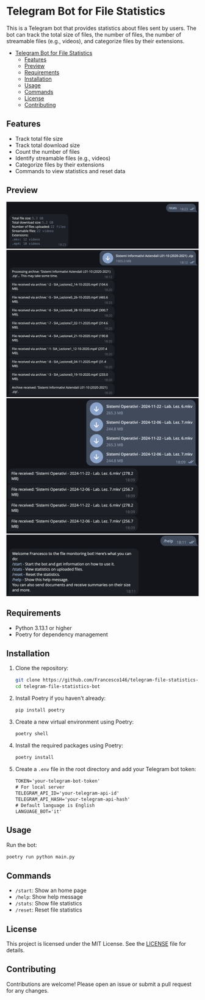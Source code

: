# Telegram Bot for File Statistics

This is a Telegram bot that provides statistics about files sent by users. The bot can track the total size of files, the number of files, the number of streamable files (e.g., videos), and categorize files by their extensions.

- [Telegram Bot for File Statistics](#telegram-bot-for-file-statistics)
  - [Features](#features)
  - [Preview](#preview)
  - [Requirements](#requirements)
  - [Installation](#installation)
  - [Usage](#usage)
  - [Commands](#commands)
  - [License](#license)
  - [Contributing](#contributing)


## Features

- Track total file size
- Track total download size
- Count the number of files
- Identify streamable files (e.g., videos)
- Categorize files by their extensions
- Commands to view statistics and reset data

## Preview

<img src="imgs/stats.png" alt="stats"/>
<img src="imgs/zip_received.png" alt="zip_received"/>
<img src="imgs/file_received.png" alt="file_received"/>
<img src="imgs/help.png" alt="help"/>

## Requirements

- Python 3.13.1 or higher
- Poetry for dependency management

## Installation

1. Clone the repository:
    ```sh
    git clone https://github.com/Francesco146/telegram-file-statistics-bot.git
    cd telegram-file-statistics-bot
    ```

2. Install Poetry if you haven't already:
    ```sh
    pip install poetry
    ```

3. Create a new virtual environment using Poetry:
    ```sh
    poetry shell
    ```

4. Install the required packages using Poetry:
    ```sh
    poetry install
    ```

5. Create a `.env` file in the root directory and add your Telegram bot token:
    ```env
    TOKEN='your-telegram-bot-token'
    # For local server
    TELEGRAM_API_ID='your-telegram-api-id'
    TELEGRAM_API_HASH='your-telegram-api-hash'
    # Default language is English
    LANGUAGE_BOT='it'
    ```

## Usage

Run the bot:
```sh
poetry run python main.py
```

## Commands

- `/start`: Show an home page
- `/help`: Show help message
- `/stats`: Show file statistics
- `/reset`: Reset file statistics

## License

This project is licensed under the MIT License. See the [LICENSE](LICENSE) file for details.

## Contributing

Contributions are welcome! Please open an issue or submit a pull request for any changes.